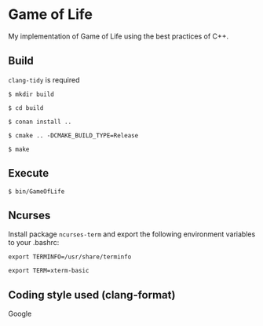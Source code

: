 # Game of Life

My implementation of Game of Life using the best practices of C++.

## Build
`clang-tidy` is required

`$ mkdir build`

`$ cd build`

`$ conan install ..`

`$ cmake .. -DCMAKE_BUILD_TYPE=Release`

`$ make`

## Execute
`$ bin/GameOfLife`

## Ncurses
Install package `ncurses-term` and export the following environment variables to your .bashrc:

`export TERMINFO=/usr/share/terminfo`

`export TERM=xterm-basic`

## Coding style used (clang-format)
Google